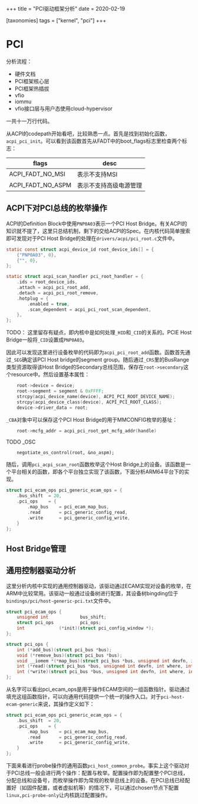 +++
title = "PCI驱动框架分析"
date = 2020-02-19

[taxonomies]
tags = ["kernel", "pci"]
+++

# PCI

分析流程：

* 硬件文档
* PCI框架核心层
* PCI框架热插拔
* vfio
* iommu
* vfio接口层与用户态使用cloud-hypervisor

一共十一万行代码。



从ACPI的codepath开始看吧，比较熟悉一点。首先是找到初始化函数，`acpi_pci_init`。可以看到该函数首先从FADT中的boot_flags标志里检查两个标志：

| flags             | desc                   |
| ----------------- | ---------------------- |
| ACPI_FADT_NO_MSI  | 表示不支持MSI          |
| ACPI_FADT_NO_ASPM | 表示不支持高级电源管理 |



## ACPI下对PCI总线的枚举操作

ACPI的Definition Block中使用`PNP0A03`表示一个PCI Host Bridge。有关ACPI的知识就不提了，这里只总结机制，剩下的交给ACPI的Spec。在内核代码简单搜索即可发现对于PCI Host Bridge的处理在`drivers/acpi/pci_root.c`文件中。

```c
static const struct acpi_device_id root_device_ids[] = {
	{"PNP0A03", 0},
	{"", 0},
};

static struct acpi_scan_handler pci_root_handler = {
	.ids = root_device_ids,
	.attach = acpi_pci_root_add,
	.detach = acpi_pci_root_remove,
	.hotplug = {
		.enabled = true,
		.scan_dependent = acpi_pci_root_scan_dependent,
	},
};
```

TODO： 这里留存有疑点，即内核中是如何处理`_HID`和`_CID`的关系的。PCIE Host Bridge一般将`_CID`设置成`PNP0A03`。

因此可以发现这里进行设备枚举的代码即为`acpi_pci_root_add`函数。函数首先通过`_SEG`确定该PCI Host bridge的segment group。随后通过`_CRS`里的BusRange类型资源取得该Host Bridge的Secondary总线范围，保存在`root->secondary`这个resource中。然后设置基本属性：

```c
	root->device = device;
	root->segment = segment & 0xFFFF;
	strcpy(acpi_device_name(device), ACPI_PCI_ROOT_DEVICE_NAME);
	strcpy(acpi_device_class(device), ACPI_PCI_ROOT_CLASS);
	device->driver_data = root;
```

`_CBA`对象中可以保存这个PCI Host Bridge的用于MMCONFIG枚举的基址：

```c
	root->mcfg_addr = acpi_pci_root_get_mcfg_addr(handle)
```

TODO _OSC

```
	negotiate_os_control(root, &no_aspm);
```

随后，调用`pci_acpi_scan_root`函数枚举这个Host Bridge上的设备。该函数是一个平台相关的函数，即各个平台独立实现了该函数，下面分析ARM64平台下的实现。

```c
struct pci_ecam_ops pci_generic_ecam_ops = {
	.bus_shift	= 20,
	.pci_ops	= {
		.map_bus	= pci_ecam_map_bus,
		.read		= pci_generic_config_read,
		.write		= pci_generic_config_write,
	}
};
```



## Host Bridge管理



## 通用控制器驱动分析

这里分析内核中实现的通用控制器驱动，该驱动通过ECAM实现对设备的枚举，在ARM中比较常用。该驱动一般通过设备树进行配置，其设备树bingding位于`bindings/pci/host-generic-pci.txt`文件中。

```c
struct pci_ecam_ops {
	unsigned int			bus_shift;
	struct pci_ops			pci_ops;
	int				(*init)(struct pci_config_window *);
};

struct pci_ops {
	int (*add_bus)(struct pci_bus *bus);
	void (*remove_bus)(struct pci_bus *bus);
	void __iomem *(*map_bus)(struct pci_bus *bus, unsigned int devfn, int where);
	int (*read)(struct pci_bus *bus, unsigned int devfn, int where, int size, u32 *val);
	int (*write)(struct pci_bus *bus, unsigned int devfn, int where, int size, u32 val);
};
```

从名字可以看出pci_ecam_ops是用于操作ECAM空间的一组函数指针。驱动通过填充这组函数指针，可以向通用代码提供一个统一的操作入口。对于`pci-host-ecam-generic`来说，其操作定义如下：

```c
struct pci_ecam_ops pci_generic_ecam_ops = {
	.bus_shift	= 20,
	.pci_ops	= {
		.map_bus	= pci_ecam_map_bus,
		.read		= pci_generic_config_read,
		.write		= pci_generic_config_write,
	}
};
```

下面来看进行probe操作的通用函数`pci_host_common_probe`。事实上这个驱动对于PCI总线一般会进行两个操作：配置与枚举。配置操作即为配置整个PCI总线，分配总线和设备号，而枚举操作即为常规的枚举总线上的设备。在PCI总线已经配置好（如固件配置，或者虚拟机等）的情况下，可以通过chosen节点下配置`linux,pci-probe-only`让内核跳过配置操作。
